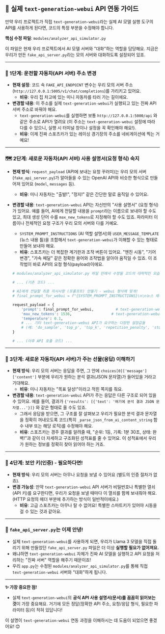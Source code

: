 ## 🔧 실제 `text-generation-webui` API 연동 가이드

만약 우리 프로젝트가 직접 `text-generation-webui`라는 실제 AI 모델 실행 도구의 API를 사용하게 된다면, 코드의 특정 부분을 수정해야 합니다.

**핵심 수정 파일**: `modules/analyzer_api_simulator.py`

이 파일은 현재 우리 프로젝트에서 AI 모델 서버와 "대화"하는 역할을 담당해요. 지금은 우리가 만든 `fake_api_server.py`라는 모의 서버와 대화하도록 설정되어 있죠.

---

### 🚗 1단계: 운전할 자동차(API 서버) 주소 변경

* **현재 설정**: 코드 속 `FAKE_API_ENDPOINT` 변수는 우리 모의 서버 주소 (`http://127.0.0.1:5005/v1/chat/completions`)를 가리키고 있어요.
    * **비유**: 우리 집 차고에 있는 미니 자동차를 타러 가는 길이에요.
* **변경할 내용**: 이 주소를 실제 `text-generation-webui`가 실행되고 있는 진짜 API 서버 주소로 바꿔야 해요.
    * `text-generation-webui`를 실행하면 보통 `http://127.0.0.1:5000/api` 와 같은 주소로 API가 열려요 (이 주소는 `text-generation-webui` 설정에 따라 다를 수 있으니, 실행 시 터미널 창이나 설정을 꼭 확인해야 해요!).
    * **비유**: 이제 진짜 스포츠카가 있는 레이싱 경기장의 주소를 네비게이션에 찍는 거예요!

---

### 🗺️ 2단계: 새로운 자동차(API 서버) 사용 설명서(요청 형식) 숙지

* **현재 방식**: `request_payload` (API에 보내는 요청 꾸러미)는 우리 모의 서버(`fake_api_server.py`)가 알아들을 수 있는 OpenAI API와 비슷한 형식으로 만들어져 있어요 (`model`, `messages` 등).
    * **비유**: 미니 자동차는 "출발!", "정지!" 같은 간단한 말로 움직일 수 있어요.
* **변경할 내용**: `text-generation-webui` API는 자신만의 "사용 설명서" (요청 형식)가 있어요. 예를 들어, AI에게 전달할 내용을 `prompt`라는 이름으로 보내야 할 수도 있고, 최대 생성 단어 수를 `max_new_tokens`로 지정해야 할 수도 있죠. 파라미터 이름이나 전체적인 요청 구조가 우리 모의 서버와 다를 거예요.
    * `SYSTEM_PROMPT_INSTRUCTIONS` (AI 역할 설명서)와 `USER_MESSAGE_TEMPLATE` (뉴스 내용 틀)을 조합해서 `text-generation-webui`가 이해할 수 있는 형태로 만들어 보내야 해요.
    * **비유**: 스포츠카는 더 복잡한 계기판과 조작 버튼이 있어요. "엔진 시동", "기어 변경", "가속 페달" 같은 정확한 용어와 조작법을 알아야 움직일 수 있죠. 이 조작법이 바로 API의 요청 형식(payload)이에요.

    ```python
    # modules/analyzer_api_simulator.py 파일 안에서 수정될 코드의 대략적인 모습 (예시일 뿐입니다!)

    # ... (기존 코드) ...

    # AI에게 전달할 최종 지시사항 (프롬프트) 만들기 - webui 형식에 맞게!
    # final_prompt_for_webui = f"{SYSTEM_PROMPT_INSTRUCTIONS}\n\n뉴스 제목: {news_title}\n뉴스 본문: {news_content}\n\n위 뉴스에 대해 JSON 형식으로 분석 결과를 제공해주세요."
    
    request_payload = {
        'prompt': final_prompt_for_webui,          # text-generation-webui가 요구하는 '프롬프트' 파라미터 이름
        'max_new_tokens': 1536,                  # text-generation-webui가 요구하는 '최대 새 토큰' 파라미터 이름
        'temperature': 0.1,
        # ... 기타 text-generation-webui API가 요구하는 다양한 설정값들
        # (예: 'do_sample', 'top_p', 'top_k', 'repetition_penalty', 'stop_strings' 등등...)
    }
    
    # ... (이후 API 호출 코드) ...
    ```

---

### 🎁 3단계: 새로운 자동차(API 서버)가 주는 선물(응답) 이해하기

* **현재 방식**: 우리 모의 서버는 응답을 주면, 그 안에 `choices[0]['message']['content']` 부분에 우리가 원하는 분석 결과(JSON 문자열)가 들어있을 거라고 기대해요.
    * **비유**: 미니 자동차는 "목표 달성!"이라고 적힌 쪽지를 줘요.
* **변경할 내용**: `text-generation-webui` API가 주는 응답은 다른 구조로 되어 있을 수 있어요. 예를 들어, 결과가 `{'results': [{'text': '여기에 분석 결과 JSON 문자열...'}]}` 와 같은 형태로 올 수도 있죠.
    * 그래서 응답을 받으면, 그 구조를 잘 살펴보고 우리가 필요한 분석 결과 문자열을 정확히 꺼내오도록 코드(특히 `_parse_json_from_ai_content_string` 함수 내부 또는 해당 로직)를 수정해야 해요.
    * **비유**: 스포츠카는 경주 결과를 알려줄 때, "순위: 1등, 기록: 1분 30초, 상태: 완벽!"과 같이 더 자세하고 구조화된 성적표를 줄 수 있어요. 이 성적표에서 우리가 원하는 정보를 정확히 찾아 읽어야 하는 거죠.

---

### 🔑 4단계: 보안 키(인증) - 필요하다면!

* **현재 방식**: 우리 모의 서버는 아무나 요청을 보낼 수 있어요 (별도의 인증 절차가 없죠).
* **변경 가능성**: 만약 `text-generation-webui` API 서버가 비밀번호나 특별한 열쇠(API 키)를 요구한다면, 우리가 요청을 보낼 때마다 이 열쇠를 함께 보내줘야 해요. (HTTP 요청의 헤더 부분에 추가하는 방식이 일반적이에요.)
    * **비유**: 고급 스포츠카는 아무나 탈 수 없어요! 특별한 스마트키가 있어야 시동을 걸 수 있는 것과 같아요.

---

### 🚫 `fake_api_server.py`는 이제 안녕!

* 실제 `text-generation-webui`를 사용하게 되면, 우리가 Llama 3 모델을 직접 돌리기 위해 만들었던 `fake_api_server.py` 파일은 더 이상 **실행할 필요가 없어져요.**
* 왜냐하면 `text-generation-webui` 자체가 진짜 AI 모델을 실행하고 API 요청을 처리하는 "진짜 서버" 역할을 해주기 때문이죠!
* 우리 `app.py`는 수정된 `modules/analyzer_api_simulator.py`를 통해 직접 `text-generation-webui` 서버와 "대화"하게 됩니다.

---

**✨ 가장 중요한 점!**

* 실제 `text-generation-webui`의 **공식 API 사용 설명서(문서)를 꼼꼼히 읽어보는 것**이 가장 중요해요. 거기에 모든 정답(정확한 API 주소, 요청/응답 형식, 필요한 파라미터 등)이 적혀 있답니다!

이 설명이 `text-generation-webui` 연동 과정을 이해하시는 데 도움이 되었으면 좋겠어요! 😊
